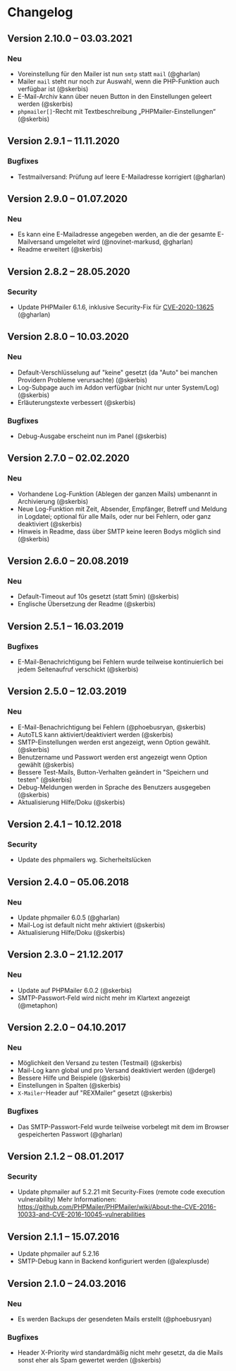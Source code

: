 Changelog
=========

Version 2.10.0 – 03.03.2021
---------------------------

### Neu

* Voreinstellung für den Mailer ist nun `smtp` statt `mail` (@gharlan)
* Mailer `mail` steht nur noch zur Auswahl, wenn die PHP-Funktion auch verfügbar ist (@skerbis)
* E-Mail-Archiv kann über neuen Button in den Einstellungen geleert werden (@skerbis)
* `phpmailer[]`-Recht mit Textbeschreibung „PHPMailer-Einstellungen“ (@skerbis)


Version 2.9.1 – 11.11.2020
--------------------------

### Bugfixes

* Testmailversand: Prüfung auf leere E-Mailadresse korrigiert (@gharlan)


Version 2.9.0 – 01.07.2020
--------------------------

### Neu

* Es kann eine E-Mailadresse angegeben werden, an die der gesamte E-Mailversand umgeleitet wird (@novinet-markusd, @gharlan)
* Readme erweitert (@skerbis)


Version 2.8.2 – 28.05.2020
--------------------------

### Security

* Update PHPMailer 6.1.6, inklusive Security-Fix für [CVE-2020-13625](https://github.com/advisories/GHSA-f7hx-fqxw-rvvj) (@gharlan)


Version 2.8.0 – 10.03.2020
--------------------------

### Neu

* Default-Verschlüsselung auf "keine" gesetzt (da "Auto" bei manchen Providern Probleme verursachte) (@skerbis)
* Log-Subpage auch im Addon verfügbar (nicht nur unter System/Log) (@skerbis)
* Erläuterungstexte verbessert (@skerbis)

### Bugfixes

* Debug-Ausgabe erscheint nun im Panel (@skerbis)


Version 2.7.0 – 02.02.2020
--------------------------

### Neu

* Vorhandene Log-Funktion (Ablegen der ganzen Mails) umbenannt in Archivierung (@skerbis)
* Neue Log-Funktion mit Zeit, Absender, Empfänger, Betreff und Meldung in Logdatei; optional für alle Mails, oder nur bei Fehlern, oder ganz deaktiviert (@skerbis)
* Hinweis in Readme, dass über SMTP keine leeren Bodys möglich sind (@skerbis)


Version 2.6.0 – 20.08.2019
--------------------------

### Neu

* Default-Timeout auf 10s gesetzt (statt 5min) (@skerbis)
* Englische Übersetzung der Readme (@skerbis)


Version 2.5.1 – 16.03.2019
--------------------------

### Bugfixes

* E-Mail-Benachrichtigung bei Fehlern wurde teilweise kontinuierlich bei jedem Seitenaufruf verschickt (@skerbis)


Version 2.5.0 – 12.03.2019
--------------------------

### Neu

* E-Mail-Benachrichtigung bei Fehlern (@phoebusryan, @skerbis)
* AutoTLS kann aktiviert/deaktiviert werden (@skerbis)
* SMTP-Einstellungen werden erst angezeigt, wenn Option gewählt. (@skerbis)
* Benutzername und Passwort werden erst angezeigt wenn Option gewählt (@skerbis)
* Bessere Test-Mails, Button-Verhalten geändert in "Speichern und testen" (@skerbis)
* Debug-Meldungen werden in Sprache des Benutzers ausgegeben (@skerbis)
* Aktualisierung Hilfe/Doku (@skerbis)


Version 2.4.1 – 10.12.2018
--------------------------

### Security

* Update des phpmailers wg. Sicherheitslücken


Version 2.4.0 – 05.06.2018
--------------------------

### Neu

* Update phpmailer 6.0.5 (@gharlan)
* Mail-Log ist default nicht mehr aktiviert (@skerbis)
* Aktualisierung Hilfe/Doku (@skerbis)


Version 2.3.0 – 21.12.2017
--------------------------

### Neu

* Update auf PHPMailer 6.0.2 (@skerbis)
* SMTP-Passwort-Feld wird nicht mehr im Klartext angezeigt (@metaphon)


Version 2.2.0 – 04.10.2017
--------------------------

### Neu

* Möglichkeit den Versand zu testen (Testmail) (@skerbis)
* Mail-Log kann global und pro Versand deaktiviert werden (@dergel)
* Bessere Hilfe und Beispiele (@skerbis)
* Einstellungen in Spalten (@skerbis)
* `X-Mailer`-Header auf "REXMailer" gesetzt (@skerbis)

### Bugfixes

* Das SMTP-Passwort-Feld wurde teilweise vorbelegt mit dem im Browser gespeicherten Passwort (@gharlan)


Version 2.1.2 – 08.01.2017
--------------------------

### Security

* Update phpmailer auf 5.2.21 mit Security-Fixes (remote code execution vulnerability)
  Mehr Informationen: https://github.com/PHPMailer/PHPMailer/wiki/About-the-CVE-2016-10033-and-CVE-2016-10045-vulnerabilities


Version 2.1.1 – 15.07.2016
--------------------------

* Update phpmailer auf 5.2.16
* SMTP-Debug kann in Backend konfiguriert werden (@alexplusde)


Version 2.1.0 – 24.03.2016
--------------------------

### Neu

* Es werden Backups der gesendeten Mails erstellt (@phoebusryan)

### Bugfixes

* Header X-Priority wird standardmäßig nicht mehr gesetzt, da die Mails sonst eher als Spam gewertet werden (@skerbis)

